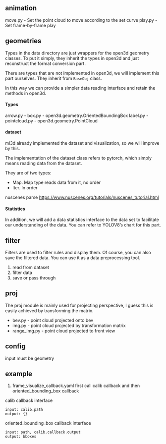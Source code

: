 
## animation
move.py - Set the point cloud to move according to the set curve
play.py - Set frame-by-frame play

## geometries
Types in the data directory are just wrappers for the open3d geometry classes. To put it simply, they inherit the types in open3d and just reconstruct the format conversion part.

There are types that are not implemented in open3d, we will implement this part ourselves. They inherit from `BaseObj` class.

In this way we can provide a simpler data reading interface and retain the methods in open3d.

#### Types
arrow.py -
box.py - open3d.geometry.OrientedBoundingBox
label.py -
pointcloud.py - open3d.geometry.PointCloud

#### dataset

ml3d already implemented the dataset and visualization, so we will improve by this.

The implementation of the dataset class refers to pytorch, which simply means reading data from the dataset.

They are of two types:
- Map. Map type reads data from it, no order
- Iter. In order

nuscenes parse
https://www.nuscenes.org/tutorials/nuscenes_tutorial.html

#### Statistics
In addition, we will add a data statistics interface to the data set to facilitate our understanding of the data. You can refer to YOLOV8’s chart for this part.

## filter
Filters are used to filter rules and display them. Of course, you can also save the filtered data. You can use it as a data preprocessing tool.

1. read from dataset
2. filter data
3. save or pass through

## proj
The proj module is mainly used for projecting perspective, I guess this is easily achieved by transforming the matrix.

- bev.py - point cloud projected onto bev
- img.py - point cloud projected by transformation matrix
- range_img.py - point cloud projected to front view

## config
input must be geometry

## example
1. frame_visualize_callback.yaml
first call calib callback and then oriented_bounding_box callback

calib callback interface
```
input: calib.path
output: {}
```

oriented_bounding_box callback interface
```
input: path, calib.callback.output
output: bboxes
```
